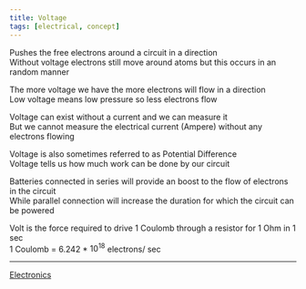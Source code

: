 ```yaml
---
title: Voltage
tags: [electrical, concept]
---
```


Pushes the free electrons around a circuit in a direction  
Without voltage electrons still move around atoms but this occurs in an random manner

The more voltage we have the more electrons will flow in a direction  
Low voltage means low pressure so less electrons flow

Voltage can exist without a current and we can measure it  
But we cannot measure the electrical current (Ampere) without any electrons flowing

Voltage is also sometimes referred to as Potential Difference  
Voltage tells us how much work can be done by our circuit

Batteries connected in series will provide an boost to the flow of electrons in the circuit  
While parallel connection will increase the duration for which the circuit can be powered 

Volt is the force required to drive 1 Coulomb through a resistor for 1 Ohm in 1 sec  
1 Coulomb = 6.242 * $10^{18}$ electrons/ sec

---

[Electronics](Electronics.md)